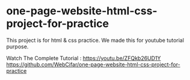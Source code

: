 # one-page-website-html-css-project-for-practice
This project is for html &amp; css practice. We made this for youtube tutorial purpose.

Watch The Complete Tutorial : https://youtu.be/ZFQkb26UD1Y
https://github.com/WebCifar/one-page-website-html-css-project-for-practice
